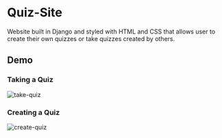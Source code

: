# Quiz-Site

Website built in Django and styled with HTML and CSS that allows user to create their own quizzes or take quizzes created by others.

## Demo

### Taking a Quiz

![take-quiz](https://user-images.githubusercontent.com/24983943/75606171-09dd0100-5a9f-11ea-8ef6-6a908dc65350.gif)

### Creating a Quiz

![create-quiz](https://user-images.githubusercontent.com/24983943/75637200-b3281200-5bd9-11ea-8ed6-35aad893bbe6.gif)
